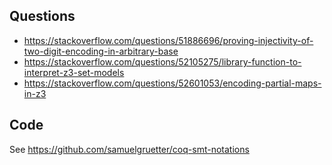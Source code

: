 ## Questions

-   https://stackoverflow.com/questions/51886696/proving-injectivity-of-two-digit-encoding-in-arbitrary-base
-   https://stackoverflow.com/questions/52105275/library-function-to-interpret-z3-set-models
-   https://stackoverflow.com/questions/52601053/encoding-partial-maps-in-z3


## Code

See https://github.com/samuelgruetter/coq-smt-notations
